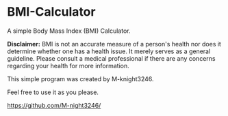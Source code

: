 # BMI-Calculator
A simple Body Mass Index (BMI) Calculator.

**Disclaimer:** BMI is not an accurate measure of a person's health nor does it determine whether one has a health issue. It merely serves as a general guideline. Please consult a medical professional if there are any concerns regarding your health for more information.

This simple program was created by M-knight3246.

Feel free to use it as you please.

https://github.com/M-night3246/
